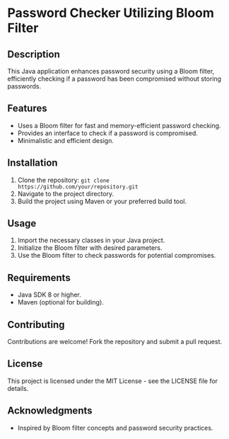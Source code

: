 # Password Checker Utilizing Bloom Filter

## Description
This Java application enhances password security using a Bloom filter, efficiently checking if a password has been compromised without storing passwords.

## Features
- Uses a Bloom filter for fast and memory-efficient password checking.
- Provides an interface to check if a password is compromised.
- Minimalistic and efficient design.

## Installation
1. Clone the repository: `git clone https://github.com/your/repository.git`
2. Navigate to the project directory.
3. Build the project using Maven or your preferred build tool.

## Usage
1. Import the necessary classes in your Java project.
2. Initialize the Bloom filter with desired parameters.
3. Use the Bloom filter to check passwords for potential compromises.

## Requirements
- Java SDK 8 or higher.
- Maven (optional for building).

## Contributing
Contributions are welcome! Fork the repository and submit a pull request.

## License
This project is licensed under the MIT License - see the LICENSE file for details.

## Acknowledgments
- Inspired by Bloom filter concepts and password security practices.

